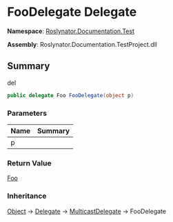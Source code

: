 # FooDelegate Delegate

**Namespace**: [Roslynator.Documentation.Test](../README.md)

**Assembly**: Roslynator\.Documentation\.TestProject\.dll

## Summary

del

```csharp
public delegate Foo FooDelegate(object p)
```

### Parameters

| Name | Summary |
| ---- | ------- |
| p | |

### Return Value

[Foo](../Foo/README.md)

### Inheritance

[Object](https://docs.microsoft.com/en-us/dotnet/api/system.object) &#x2192; [Delegate](https://docs.microsoft.com/en-us/dotnet/api/system.delegate) &#x2192; [MulticastDelegate](https://docs.microsoft.com/en-us/dotnet/api/system.multicastdelegate) &#x2192; FooDelegate
